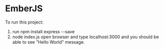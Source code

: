 # EmberJS
To run this project:
1) run npm install express --save
2) node index.js
open browser and type localhost:3000 and you should be able to see "Hello World" message.
